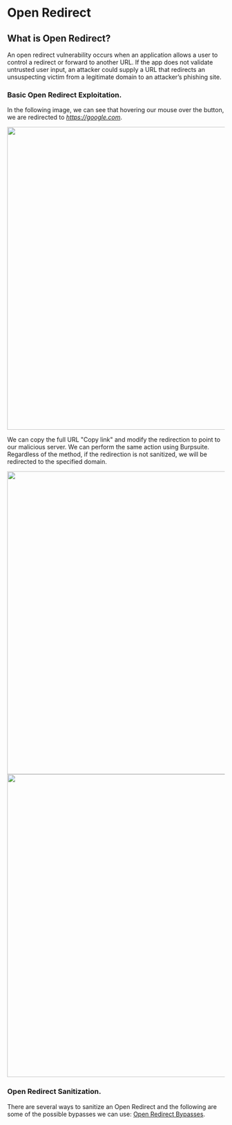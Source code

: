 # Open Redirect
## What is Open Redirect?
An open redirect vulnerability occurs when an application allows a user to control a redirect or forward to another URL. If the app does not validate untrusted user input,
an attacker could supply a URL that redirects an unsuspecting victim from a legitimate domain to an attacker’s phishing site.

### Basic Open Redirect Exploitation.
In the following image, we can see that hovering our mouse over the button, we are redirected to *https://google.com*. 

<p align="center">
  <img src="https://github.com/user-attachments/assets/54b1a8a6-6534-4782-aa1a-6454771c53de" width="700">
</p>

We can copy the full URL "Copy link" and modify the redirection to point to our malicious server.
We can perform the same action using Burpsuite. Regardless of the method, if the redirection is not sanitized, we will be redirected to the specified domain.

<p align="center">
<img src="https://github.com/user-attachments/assets/3e01a247-b1d0-4688-b89c-87dcc6cf6162" width="700">
<img src="https://github.com/user-attachments/assets/d285fa92-aae5-48e6-a707-728f292bc31b" width="700">
</p>

### Open Redirect Sanitization.
There are several ways to sanitize an Open Redirect and the following are some of the possible bypasses we can use: 
[Open Redirect Bypasses](https://github.com/PentesterArchive/Hacking-Web/blob/main/Open%20Redirect/Open%20Redirect%20Bypasses.md).
